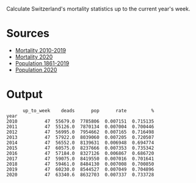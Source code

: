 Calculate Switzerland's mortality statistics up to the current year's week.

# Sources

- [Mortality 2010-2019](https://www.bfs.admin.ch/bfs/de/home/statistiken/gesundheit/gesundheitszustand/sterblichkeit-todesursachen.assetdetail.12607336.html)
- [Mortality 2020](https://www.bfs.admin.ch/bfs/de/home/statistiken/gesundheit/gesundheitszustand/sterblichkeit-todesursachen.assetdetail.15020723.html)
- [Population 1861-2019](https://www.bfs.admin.ch/bfs/de/home/statistiken/bevoelkerung/stand-entwicklung/bevoelkerung.assetdetail.13707405.html)
- [Population 2020](https://www.bfs.admin.ch/bfs/de/home/statistiken/bevoelkerung/stand-entwicklung/bevoelkerung.assetdetail.14027794.html)

# Output

          up_to_week    deads      pop      rate         %
    year                                                  
    2010          47  55679.0  7785806  0.007151  0.715135
    2011          47  55126.0  7870134  0.007004  0.700446
    2012          47  56995.0  7954662  0.007165  0.716498
    2013          47  57922.0  8039060  0.007205  0.720507
    2014          47  56552.0  8139631  0.006948  0.694774
    2015          47  60575.0  8237666  0.007353  0.735342
    2016          47  57184.0  8327126  0.006867  0.686720
    2017          47  59075.0  8419550  0.007016  0.701641
    2018          47  59461.0  8484130  0.007008  0.700850
    2019          47  60230.0  8544527  0.007049  0.704896
    2020          47  63340.6  8632703  0.007337  0.733728
